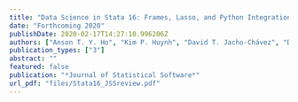 ```yaml
---
title: "Data Science in Stata 16: Frames, Lasso, and Python Integration"
date: "Forthcoming 2020"
publishDate: 2020-02-17T14:27:10.996206Z
authors: ["Anson T. Y. Ho", "Kim P. Huynh", "David T. Jacho-Chávez", "Diego Rojas"]
publication_types: ["3"]
abstract: ""
featured: false
publication: "*Journal of Statistical Software*"
url_pdf: "files/Stata16_JSSreview.pdf"
---
```

